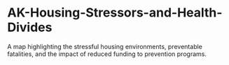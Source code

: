 # AK-Housing-Stressors-and-Health-Divides
A map highlighting the stressful housing environments, preventable fatalities, and the impact of reduced funding to prevention programs.
